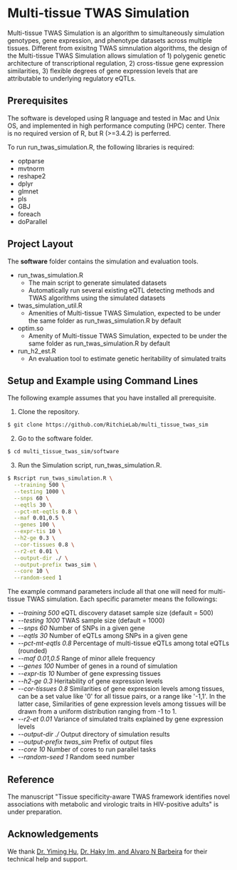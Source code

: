 # Multi-tissue TWAS Simulation

Multi-tissue TWAS Simulation is an algorithm to simultaneously simulation genotypes, gene expression, and phenotype datasets across multiple tissues. Different from exisitng TWAS simnulation algorithms, the design of the Multi-tissue TWAS Simulation allows simulation of 1) polygenic genetic architecture of transcriptional regulation, 2) cross-tissue gene expression similarities, 3) flexible degrees of gene expression levels that are attributable to underlying regulatory eQTLs. 

## Prerequisites

The software is developed using R language and tested in Mac and Unix OS, and implemented in high performance computing (HPC) center. There is no required version of R, but R (>=3.4.2) is perferred. 

To run run_twas_simulation.R, the following libraries is required:
* optparse
* mvtnorm
* reshape2
* dplyr
* glmnet
* pls
* GBJ
* foreach
* doParallel

## Project Layout

The **software** folder contains the simulation and evaluation tools. 
* run_twas_simulation.R
  * The main script to generate simulated datasets
  * Automatically run several existing eQTL detecting methods and TWAS algorithms using the simulated datasets
* twas_simulation_util.R
  * Amenities of Multi-tissue TWAS Simulation, expected to be under the same folder as run_twas_simulation.R by default
* optim.so
  * Amenity of Multi-tissue TWAS Simulation, expected to be under the same folder as run_twas_simulation.R by default
* run_h2_est.R
  * An evaluation tool to estimate genetic heritability of simulated traits
  
## Setup and Example using Command Lines

The following example assumes that you have installed all prerequisite.

1) Clone the repository.
```bash
$ git clone https://github.com/RitchieLab/multi_tissue_twas_sim
```

2) Go to the software folder.
```bash
$ cd multi_tissue_twas_sim/software
```

3) Run the Simulation script, run_twas_simulation.R.
```bash
$ Rscript run_twas_simulation.R \
  --training 500 \
  --testing 1000 \
  --snps 60 \
  --eqtls 30 \
  --pct-mt-eqtls 0.8 \
  --maf 0.01,0.5 \
  --genes 100 \
  --expr-tis 10 \
  --h2-ge 0.3 \
  --cor-tissues 0.8 \
  --r2-et 0.01 \
  --output-dir ./ \
  --output-prefix twas_sim \
  --core 10 \
  --random-seed 1
```

The example command parameters include all that one will need for multi-tissue TWAS simulation. Each specific parameter means the followings:
* *--training 500* eQTL discovery dataset sample size (default = 500)
* *--testing 1000* TWAS sample size (default = 1000)
* *--snps 60* Number of SNPs in a given gene
* *--eqtls 30* Number of eQTLs among SNPs in a given gene 
* *--pct-mt-eqtls 0.8* Percentage of multi-tissue eQTLs among total eQTLs (rounded)
* *--maf 0.01,0.5* Range of minor allele frequency
* *--genes 100* Number of genes in a round of simulation
* *--expr-tis 10* Number of gene expressing tissues
* *--h2-ge 0.3* Heritability of gene expression levels
* *--cor-tissues 0.8* Similarities of gene expression levels among tissues, can be a set value like '0' for all tissue pairs, or a range like '-1,1'. In the latter case, Similarities of gene expression levels among tissues will be drawn from a uniform distribution ranging from -1 to 1. 
* *--r2-et 0.01* Variance of simulated traits explained by gene expression levels
* *--output-dir ./* Output directory of simulation results
* *--output-prefix twas_sim* Prefix of output files
* *--core 10* Number of cores to run parallel tasks
* *--random-seed 1* Random seed number

## Reference
The manuscript "Tissue specificity-aware TWAS framework identifies novel associations with metabolic and virologic traits in HIV-positive adults" is under preparation.

## Acknowledgements
We thank [Dr. Yiming Hu](https://github.com/Joker-Jerome/UTMOST), [Dr. Haky Im, and Alvaro N Barbeira](https://github.com/hakyimlab/MetaXcan) for their technical help and support.  
